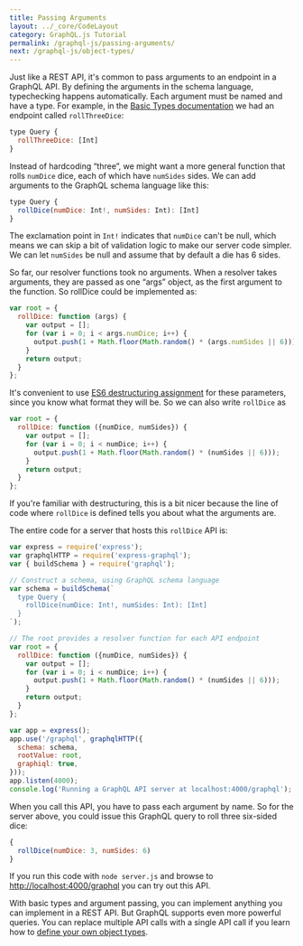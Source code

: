 ```yaml
---
title: Passing Arguments
layout: ../_core/CodeLayout
category: GraphQL.js Tutorial
permalink: /graphql-js/passing-arguments/
next: /graphql-js/object-types/
---
```


Just like a REST API, it's common to pass arguments to an endpoint in a GraphQL API. By defining the arguments in the schema language, typechecking happens automatically. Each argument must be named and have a type. For example, in the [Basic Types documentation](/graphql-js/basic-types/) we had an endpoint called `rollThreeDice`:

```javascript
type Query {
  rollThreeDice: [Int]
}
```

Instead of hardcoding “three”, we might want a more general function that rolls `numDice` dice, each of which have `numSides` sides. We can add arguments to the GraphQL schema language like this:

```javascript
type Query {
  rollDice(numDice: Int!, numSides: Int): [Int]
}
```

The exclamation point in `Int!` indicates that `numDice` can't be null, which means we can skip a bit of validation logic to make our server code simpler. We can let `numSides` be null and assume that by default a die has 6 sides.

So far, our resolver functions took no arguments. When a resolver takes arguments, they are passed as one “args” object, as the first argument to the function. So rollDice could be implemented as:

```javascript
var root = {
  rollDice: function (args) {
    var output = [];
    for (var i = 0; i < args.numDice; i++) {
      output.push(1 + Math.floor(Math.random() * (args.numSides || 6)));
    }
    return output;
  }
};
```

It's convenient to use [ES6 destructuring assignment](https://developer.mozilla.org/en-US/docs/Web/JavaScript/Reference/Operators/Destructuring_assignment) for these parameters, since you know what format they will be. So we can also write `rollDice` as

```javascript
var root = {
  rollDice: function ({numDice, numSides}) {
    var output = [];
    for (var i = 0; i < numDice; i++) {
      output.push(1 + Math.floor(Math.random() * (numSides || 6)));
    }
    return output;
  }
};
```

If you're familiar with destructuring, this is a bit nicer because the line of code where `rollDice` is defined tells you about what the arguments are.

The entire code for a server that hosts this `rollDice` API is:

```javascript
var express = require('express');
var graphqlHTTP = require('express-graphql');
var { buildSchema } = require('graphql');

// Construct a schema, using GraphQL schema language
var schema = buildSchema(`
  type Query {
    rollDice(numDice: Int!, numSides: Int): [Int]
  }
`);

// The root provides a resolver function for each API endpoint
var root = {
  rollDice: function ({numDice, numSides}) {
    var output = [];
    for (var i = 0; i < numDice; i++) {
      output.push(1 + Math.floor(Math.random() * (numSides || 6)));
    }
    return output;
  }
};

var app = express();
app.use('/graphql', graphqlHTTP({
  schema: schema,
  rootValue: root,
  graphiql: true,
}));
app.listen(4000);
console.log('Running a GraphQL API server at localhost:4000/graphql');
```

When you call this API, you have to pass each argument by name. So for the server above, you could issue this GraphQL query to roll three six-sided dice:

```javascript
{
  rollDice(numDice: 3, numSides: 6)
}
```

If you run this code with `node server.js` and browse to [http://localhost:4000/graphql](http://localhost:4000/graphql) you can try out this API.

With basic types and argument passing, you can implement anything you can implement in a REST API. But GraphQL supports even more powerful queries. You can replace multiple API calls with a single API call if you learn how to [define your own object types](/graphql-js/object-types/).
